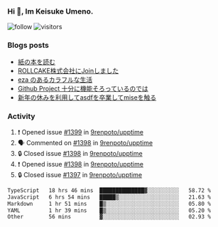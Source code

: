 ### Hi 👋, Im Keisuke Umeno.

<!--
**9renpoto/9renpoto** is a ✨ _special_ ✨ repository because its `README.md` (this file) appears on your GitHub profile.

Here are some ideas to get you started:

- 🔭 I’m currently working on ...
- 🌱 I’m currently learning ...
- 👯 I’m looking to collaborate on ...
- 🤔 I’m looking for help with ...
- 💬 Ask me about ...
- 📫 How to reach me: ...
- 😄 Pronouns: ...
- ⚡ Fun fact: ...
-->

![follow](https://img.shields.io/github/followers/9renpoto?label=Follow&style=social)
![visitors](https://komarev.com/ghpvc/?username=9renpoto&label=Profile%20views&color=0e75b6&style=flat)

### Blogs posts

<!-- BLOG-POST-LIST:START -->
- [紙の本を読む](https://9renpoto.win/entry/2024/02/25/reading-papar-book)
- [ROLLCAKE株式会社にJoinしました](https://9renpoto.win/entry/2024/02/11/join)
- [eza のあるカラフルな生活](https://9renpoto.win/entry/2024/02/01/eza)
- [Github Project 十分に機能そろっているのでは](https://9renpoto.win/entry/2024/01/14/gh-projects)
- [新年の休みを利用してasdfを卒業してmiseを触る](https://9renpoto.win/entry/2024/01/07/mise)
<!-- BLOG-POST-LIST:END -->

### Activity

<!--START_SECTION:activity-->
1. ❗ Opened issue [#1399](https://github.com/9renpoto/upptime/issues/1399) in [9renpoto/upptime](https://github.com/9renpoto/upptime)
2. 🗣 Commented on [#1398](https://github.com/9renpoto/upptime/issues/1398#issuecomment-1970090929) in [9renpoto/upptime](https://github.com/9renpoto/upptime)
3. 🔒 Closed issue [#1398](https://github.com/9renpoto/upptime/issues/1398) in [9renpoto/upptime](https://github.com/9renpoto/upptime)
4. ❗ Opened issue [#1398](https://github.com/9renpoto/upptime/issues/1398) in [9renpoto/upptime](https://github.com/9renpoto/upptime)
5. 🔒 Closed issue [#1397](https://github.com/9renpoto/upptime/issues/1397) in [9renpoto/upptime](https://github.com/9renpoto/upptime)
<!--END_SECTION:activity-->

<!--START_SECTION:waka-->

```txt
TypeScript   18 hrs 46 mins  ██████████████▓░░░░░░░░░░   58.72 %
JavaScript   6 hrs 54 mins   █████▒░░░░░░░░░░░░░░░░░░░   21.63 %
Markdown     1 hr 51 mins    █▒░░░░░░░░░░░░░░░░░░░░░░░   05.80 %
YAML         1 hr 39 mins    █▒░░░░░░░░░░░░░░░░░░░░░░░   05.20 %
Other        56 mins         ▓░░░░░░░░░░░░░░░░░░░░░░░░   02.93 %
```

<!--END_SECTION:waka-->
